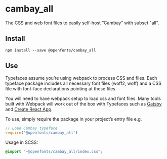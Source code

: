 
# cambay_all

The CSS and web font files to easily self-host “Cambay” with subset "all".

## Install

`npm install --save @openfonts/cambay_all`

## Use

Typefaces assume you’re using webpack to process CSS and files. Each typeface
package includes all necessary font files (woff2, woff) and a CSS file with
font-face declarations pointing at these files.

You will need to have webpack setup to load css and font files. Many tools built
with Webpack will work out of the box with Typefaces such as [Gatsby](https://github.com/gatsbyjs/gatsby)
and [Create React App](https://github.com/facebookincubator/create-react-app).

To use, simply require the package in your project’s entry file e.g.

```javascript
// Load Cambay typeface
require('@openfonts/cambay_all')
```

Usage in SCSS:
```scss
@import "~@openfonts/cambay_all/index.css";
```
